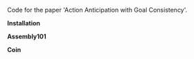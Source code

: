Code for the paper 'Action Anticipation with Goal Consistency'.

**Installation**

**Assembly101** 

**Coin**
